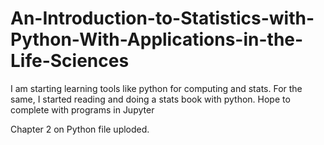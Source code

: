 # An-Introduction-to-Statistics-with-Python-With-Applications-in-the-Life-Sciences
I am starting learning tools like python for computing and stats. For the same, I started reading and doing a stats book with python. Hope to complete with programs in Jupyter

Chapter 2 on Python file uploded. 
